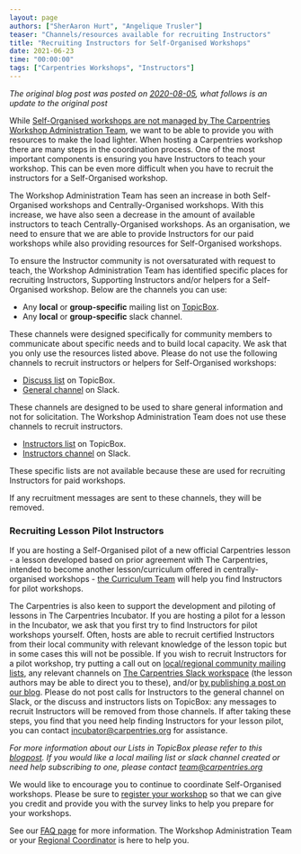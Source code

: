 ```yaml
---
layout: page
authors: ["SherAaron Hurt", "Angelique Trusler"]
teaser: "Channels/resources available for recruiting Instructors"
title: "Recruiting Instructors for Self-Organised Workshops"
date: 2021-06-23
time: "00:00:00"
tags: ["Carpentries Workshops", "Instructors"]
---
```


*The original blog post was posted on [2020-08-05](https://carpentries.org/blog/2020/08/recruiting-instructors-for-self-organised-workshops/), what follows is an update to the original post*

While [Self-Organised workshops are not managed by The Carpentries Workshop Administration Team](https://carpentries.org/workshops/#workshop-organising), we want to be
able to provide you with resources to make the load lighter.  When hosting a Carpentries workshop there are many steps in the coordination process. One of the most
important components is ensuring you have Instructors to teach your workshop. This can be even more difficult when you have to recruit the instructors for a
Self-Organised workshop.

The Workshop Administration Team has seen an increase in both Self-Organised workshops and Centrally-Organised workshops. With this increase, we have also seen a
decrease in the amount of available instructors to teach Centrally-Organised workshops. As an organisation, we need to ensure that we are able to provide Instructors
for our paid workshops while also providing resources for Self-Organised workshops.

To ensure the Instructor community is not oversaturated with request to teach, the Workshop Administration Team has identified specific places for recruiting
Instructors, Supporting Instructors and/or helpers for a Self-Organised workshop. Below are the channels you can use:

- Any **local** or **group-specific** mailing list on [TopicBox](https://carpentries.topicbox.com/groups).
- Any **local** or **group-specific** slack channel.

These channels were designed specifically for community members to communicate about specific needs and to build local capacity.
We ask that you only use the resources listed above. Please do not use the following channels to recruit instructors or helpers for Self-Organised workshops:

- [Discuss list](https://carpentries.topicbox.com/groups/discuss) on TopicBox.
- [General channel](https://swcarpentry.slack.com/archives/C03LE48AY) on Slack.

These channels are designed to be used to share general information and not for solicitation. The Workshop Administration Team does not use these channels to
recruit instructors.

- [Instructors list](https://carpentries.topicbox.com/groups/instructors) on TopicBox.
- [Instructors channel](https://swcarpentry.slack.com/archives/C08BVNU00) on Slack.

These specific lists are not available because these are used for recruiting Instructors for paid workshops.

If any recruitment messages are sent to these channels, they will be removed.

### Recruiting Lesson Pilot Instructors ###

If you are hosting a Self-Organised pilot of a new official Carpentries lesson - a lesson developed based on prior agreement with The Carpentries, intended to
become another lesson/curriculum offered in centrally-organised workshops - [the Curriculum Team](mailto:team@carpentries.org) will help you find Instructors for
pilot workshops.

The Carpentries is also keen to support the development and piloting of lessons in The Carpentries Incubator. If you are hosting a pilot for a lesson in the
Incubator, we ask that you first try to find Instructors for pilot workshops yourself. Often, hosts are able to recruit certified Instructors from their local
community with relevant knowledge of the lesson topic but in some cases this will not be possible. If you wish to recruit Instructors for a pilot workshop,
try putting a call out on [local/regional community mailing lists](https://carpentries.topicbox.com/groups), any relevant channels on
[The Carpentries Slack workspace](https://carpentries.org/connect/) (the lesson authors may be able to
direct you to these), and/or [by publishing a post on our blog](https://docs.carpentries.org/topic_folders/communications/guides/submit_blog_post.html).
Please do not post calls for Instructors to the general channel on Slack, or the discuss and
instructors lists on TopicBox: any messages to recruit Instructors will be removed from those channels. If after taking these steps, you find that you need
help finding Instructors for your lesson pilot, you can contact [incubator@carpentries.org](mailto:incubator@carpentries.org) for assistance.

*For more information about our Lists in TopicBox please refer to this [blogpost](https://carpentries.org/blog/2020/04/channels-to-join-topicbox/).
If you would like a local mailing list or slack channel created or need help subscribing to one, please contact team@carpentries.org*

We would like to encourage you to continue to coordinate Self-Organised workshops. Please be sure to [register your workshop](https://amy.carpentries.org/forms/self-organised/)
so that we can give you credit and provide you with the survey links to help you prepare for your workshops.

See our [FAQ page](https://carpentries.org/workshop_faq/#online-workshops) for more information. The Workshop Administration Team or your
[Regional Coordinator](https://carpentries.org/regionalcoordinators/) is here to help you.
